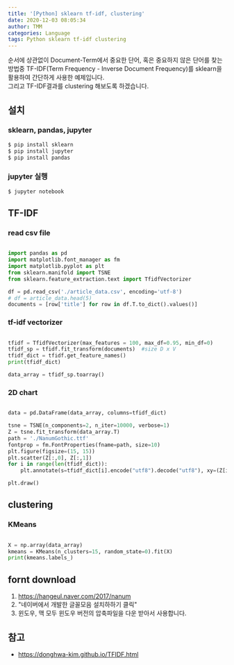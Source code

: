 ```yaml
---
title: '[Python] sklearn tf-idf, clustering'
date: 2020-12-03 08:05:34
author: TMM
categories: Language
tags: Python sklearn tf-idf clustering
---
```


순서에 상관없이 Document-Term에서 중요한 단어, 혹은 중요하지 않은 단어를 찾는 방법중 TF-IDF(Term Frequency - Inverse Document Frequency)를 sklearn을 활용하여 간단하게 사용한 예제입니다.<br />
그리고 TF-IDF결과를 clustering 해보도록 하겠습니다.

## 설치

### sklearn, pandas, jupyter

```bash
$ pip install sklearn
$ pip install jupyter
$ pip install pandas
```

### jupyter 실행

```bash
$ jupyter notebook
```

## TF-IDF

### read csv file

```python

import pandas as pd
import matplotlib.font_manager as fm
import matplotlib.pyplot as plt
from sklearn.manifold import TSNE
from sklearn.feature_extraction.text import TfidfVectorizer

df = pd.read_csv('./article_data.csv', encoding='utf-8')
# df = article_data.head(5)
documents = [row['title'] for row in df.T.to_dict().values()]
```

### tf-idf vectorizer

```python

tfidf = TfidfVectorizer(max_features = 100, max_df=0.95, min_df=0)
tfidf_sp = tfidf.fit_transform(documents)  #size D x V
tfidf_dict = tfidf.get_feature_names()
print(tfidf_dict)

data_array = tfidf_sp.toarray()

```

### 2D chart

```python

data = pd.DataFrame(data_array, columns=tfidf_dict)

tsne = TSNE(n_components=2, n_iter=10000, verbose=1)
Z = tsne.fit_transform(data_array.T)
path = './NanumGothic.ttf'
fontprop = fm.FontProperties(fname=path, size=10)
plt.figure(figsize=(15, 15))
plt.scatter(Z[:,0], Z[:,1])
for i in range(len(tfidf_dict)):
    plt.annotate(s=tfidf_dict[i].encode("utf8").decode("utf8"), xy=(Z[i,0], Z[i,1]), fontProperties =fontprop)

plt.draw()
```

## clustering

### KMeans

```python

X = np.array(data_array)
kmeans = KMeans(n_clusters=15, random_state=0).fit(X)
print(kmeans.labels_)

```

## fornt download

1. https://hangeul.naver.com/2017/nanum
1. "네이버에서 개발한 글꼴모음 설치하하기 클릭"
1. 윈도우, 맥 모두 윈도우 버전의 압축파일을 다운 받아서 사용합니다.

## 참고

- https://donghwa-kim.github.io/TFIDF.html

```toc

```
